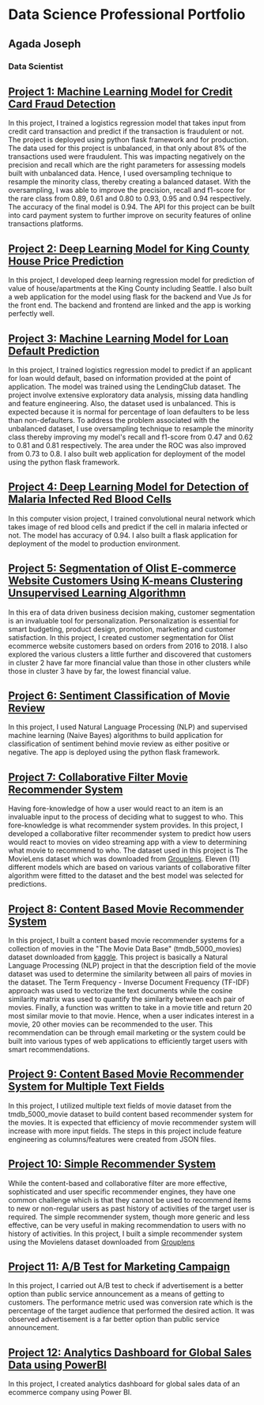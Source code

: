 # Data Science Professional Portfolio 
## Agada Joseph
### Data Scientist

## [Project 1: Machine Learning Model for Credit Card Fraud Detection](https://github.com/joagada2/credit-card-fraud-detection-ml-model)
In this project, I trained a logistics regression model that takes input from credit card transaction and predict if the transaction is fraudulent or not. The project is deployed using python flask framework and for production. The data used for this project is unbalanced, in that only about 8% of the transactions used were fraudulent. This was impacting negatively on the precision and recall which are the right parameters for assessing models built with unbalanced data. Hence, I used oversampling technique to resample the minority class, thereby creating a balanced dataset. With the oversampling, I was able to improve the precision, recall and f1-score for the rare class from 0.89, 0.61 and 0.80 to 0.93, 0.95 and 0.94 respectively. The accuracy of the final model is 0.94. The API for this project can be built into card payment system to further improve on security features of online transactions platforms.

## [Project 2: Deep Learning Model for King County House Price Prediction](https://github.com/joagada2/county-home-price-prediction-ml-application)
In this project, I developed deep learning regression model for prediction of value of house/apartments at the King County including Seattle. I also built a web application for the model using flask for the backend and Vue Js for the front end. The backend and frontend are linked and the app is working perfectly well.

## [Project 3: Machine Learning Model for Loan Default Prediction](https://github.com/joagada2/loan-default-prediction-using-logistics-regresion)
In this project, I trained logistics regression model to predict if an applicant for loan would default, based on information provided at the point of application. The model was trained using the LendingClub dataset. The project involve extensive exploratory data analysis, missing data handling and feature engineering. Also, the dataset used is unbalanced. This is expected because it is normal for percentage of loan defaulters to be less than non-defaulters. To address the problem associated with the unbalanced dataset, I use oversampling technique to resample the minority class thereby improving my model's recall and f1-score from 0.47 and 0.62 to 0.81 and 0.81 respectively. The area under the ROC was also improved from 0.73 to 0.8. I also built web application for deployment of the model using the python flask framework.

## [Project 4: Deep Learning Model for Detection of Malaria Infected Red Blood Cells](https://github.com/joagada2/deep-learning-model-for-malaria-diagnosis)
In this computer vision project, I trained convolutional neural network which takes image of red blood cells and predict if the cell in malaria infected or not. The model has accuracy of 0.94. I also built a flask application for deployment of the model to production environment.

## [Project 5: Segmentation of Olist E-commerce Website Customers Using K-means Clustering Unsupervised Learning Algorithmn](https://github.com/joagada2/customer-segmentation-using-K-means-clustering-algorithmn)
In this era of data driven business decision making, customer segmentation is an invaluable tool for personalization. Personalization is essential for smart budgeting, product design, promotion, marketing and customer satisfaction. In this project, I created customer segmentation for Olist ecommerce website customers based on orders from 2016 to 2018. I also explored the various clusters a little further and discovered that customers in cluster 2 have far more financial value than those in other clusters while those in cluster 3 have by far, the lowest financial value.

## [Project 6: Sentiment Classification of Movie Review](https://github.com/joagada2/sentiment-classification-of-movie-reviews)
In this project, I used Natural Language Processing (NLP) and supervised machine learning (Naive Bayes) algorithms to build application for classification of sentiment behind movie review as either positive or negative. The app is deployed using the python flask framework.

## [Project 7: Collaborative Filter Movie Recommender System](https://github.com/joagada2/collaborative-filter-movie-recommender-system)
Having fore-knowledge of how a user would react to an item is an invaluable input to the process of deciding what to suggest to who. This fore-knowledge is what recommender system provides. In this project, I developed a collaborative filter recommender system to predict how users would react to movies on video streaming app with a view to determining what movie to recommend to who. The dataset used in this project is The MovieLens dataset which was downloaded from [Grouplens](https://grouplens.org/datasets/movielens/). Eleven (11) different models which are based on various variants of collaborative filter algorithm were fitted to the dataset and the best model was selected for predictions.

## [Project 8: Content Based Movie Recommender System](https://github.com/joagada2/content-based-movie-recommender-system)
In this project, I built a content based movie recommender systems for a collection of movies in the "The Movie Data Base" (tmdb_5000_movies) dataset downloaded from [kaggle](https://www.kaggle.com/datasets/tmdb/tmdb-movie-metadata). This project is basically a Natural Language Processing (NLP) project in that the description field of the movie dataset was used to determine the similarity between all pairs of movies in the dataset. The Term Frequency - Inverse Document Frequency (TF-IDF) approach was used to vectorize the text documents while the cosine similarity matrix was used to quantify the similarity between each pair of movies. Finally, a function was written to take in a movie title and return 20 most similar movie to that movie. Hence, when a user indicates interest in a movie, 20 other movies can be recommended to the user. This recommendation can be through email marketing or the system could be built into various types of web applications to efficiently target users with smart recommendations. 

## [Project 9: Content Based Movie Recommender System for Multiple Text Fields](https://github.com/joagada2/contrnt-based-movie-recommender-system-using-multiple-fields)
In this project, I utilized multiple text fields of movie dataset from the tmdb_5000_movie dataset to build content based recommender system for the movies. It is expected that efficiency of movie recommender system will increase with more input fields. The steps in this project include feature engineering as columns/features were created from JSON files. 

## [Project 10: Simple Recommender System](https://github.com/joagada2/simple-movie-recommender-system)
While the content-based and collaborative filter are more effective, sophisticated and user specific recommender engines, they have one common challenge which is that they cannot be used to recommend items to new or non-regular users as past history of activities of the target user is required. The simple recommender system, though more generic and less effective, can be very useful in making recommendation to users with no history of activities. In this project, I built a simple recommender system using the Movielens dataset downloaded from [Grouplens](https://grouplens.org/datasets/movielens/latest/)

## [Project 11: A/B Test for Marketing Campaign](https://github.com/joagada2/A-B-Testing)
In this project, I carried out A/B test to check if advertisement is a better option than public service announcement as a means of getting to customers. The performance metric used was conversion rate which is the percentage of the target audience that performed the desired action. It was observed advertisement is a far better option than public service announcement.

## [Project 12: Analytics Dashboard for Global Sales Data using PowerBI](https://github.com/joagada2/power-BI-data-analytics-and-visualization)
In this project, I created analytics dashboard for global sales data of an ecommerce company using Power BI.


